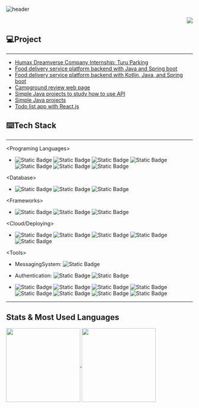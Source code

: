 ![header](https://capsule-render.vercel.app/api?type=waving&color=timeAuto&section=header&height=130&text=Hi+there+!&animation=blink&fontSize=80&fontAlignY=60&fontColor=000000)

<p align="right">
  <a href="https://hits.seeyoufarm.com">
    <img src="https://hits.seeyoufarm.com/api/count/incr/badge.svg?url=https%3A%2F%2Fgithub.com%2Fnakim81%2Fhit-counter&count_bg=%2347D7C7&title_bg=%23555555&icon=&icon_color=%23AE8080&title=Welcome%21&edge_flat=false">
  </a>
</p>

## 💻Project

---

- [Humax Dreamverse Company Internship: Turu Parking](https://github.com/nakim81/Humax-Dreamverse-Company-Internship.git)
- [Food delivery service platform backend with Java and Spring boot](https://github.com/nakim81/Java-Delivery-Service-Platform-Backend.git)
- [Food delivery service platform backend with Kotlin, Java, and Spring boot](https://github.com/nakim81/Java-Delivery-Service-Platform-Backend.git)
- [Campground review web page](https://github.com/nakim81/CampgroundWebPage-JavaScript.git)
- [Simple Java projects to study how to use API](https://github.com/nakim81/JavaStudy-HowToUseAPIs.git)
- [Simple Java projects](https://github.com/nakim81/JAVA-Projects.git)
- [Todo list app with React.js](https://github.com/nakim81/TodoList-React.git)

## ⌨️Tech Stack

---

<Programing Languages\>

- <img alt="Static Badge" src="https://img.shields.io/badge/Java-%23437291?style=flat&logo=openjdk&logoColor=white"> <img alt="Static Badge" src="https://img.shields.io/badge/Javascript-%23F7DF1E?style=flat&logo=javascript&logoColor=white"> <img alt="Static Badge" src="https://img.shields.io/badge/Swift-%23F05138?style=flat&logo=swift&logoColor=white"> <img alt="Static Badge" src="https://img.shields.io/badge/Kotlin-%237F52FF?style=flat&logo=kotlin&logoColor=white"> <img alt="Static Badge" src="https://img.shields.io/badge/Python-%233776AB?style=flat&logo=python&logoColor=white"> <img alt="Static Badge" src="https://img.shields.io/badge/HTML-%23E34F26?style=flat&logo=html5&logoColor=white"> <img alt="Static Badge" src="https://img.shields.io/badge/CSS-%231572B6?style=flat&logo=css3&logoColor=white">

<Database\>

- <img alt="Static Badge" src="https://img.shields.io/badge/MySQL-%234479A1?style=flat&logo=mysql&logoColor=white"> <img alt="Static Badge" src="https://img.shields.io/badge/MongoDB-%2347A248?style=flat&logo=mongodb&logoColor=white"> <img alt="Static Badge" src="https://img.shields.io/badge/Firebase-%23FFCA28?style=flat&logo=firebase&logoColor=white">

<Frameworks\>

- <img alt="Static Badge" src="https://img.shields.io/badge/SpringBoot-%236DB33F?style=flat&logo=springboot&logoColor=white"> <img alt="Static Badge" src="https://img.shields.io/badge/Node.js-%23339933?style=flat&logo=Node.js&logoColor=white"> <img alt="Static Badge" src="https://img.shields.io/badge/React.js-%2361DAFB?style=flat&logo=react&logoColor=white">

<Cloud/Deploying>

- <img alt="Static Badge" src="https://img.shields.io/badge/GitHub%20Actions-%232088FF?style=flat&logo=github%20actions&logoColor=white"> <img alt="Static Badge" src="https://img.shields.io/badge/AWS-%23232F3E?style=flat&logo=amazon%20aws&logoColor=white"> <img alt="Static Badge" src="https://img.shields.io/badge/Amazon%20EC2-%23FF9900?style=flat&logo=amazon%20ec2&logoColor=white"> <img alt="Static Badge" src="https://img.shields.io/badge/Docker-%232496ED?style=flat&logo=docker&logoColor=white"> <img alt="Static Badge" src="https://img.shields.io/badge/NGINX-%23009639?style=flat&logo=nginx&logoColor=white">

<Tools\>

- MessagingSystem: <img alt="Static Badge" src="https://img.shields.io/badge/RabbitMQ-%23FF6600?style=flat&logo=rabbitmq&logoColor=white">
- Authentication: <img alt="Static Badge" src="https://img.shields.io/badge/JWT-white?style=flat&logo=json%20web%20tokens&logoColor=%23000000"> <img alt="Static Badge" src="https://img.shields.io/badge/Spring%20Security-%236DB33F?style=flat&logo=spring%20security&logoColor=white">

- <img alt="Static Badge" src="https://img.shields.io/badge/Spring%20JPA-%236DB33F?style=flat&logoColor=white"> <img alt="Static Badge" src="https://img.shields.io/badge/Git-%23F05032?style=flat&logo=git&logoColor=white"> <img alt="Static Badge" src="https://img.shields.io/badge/GitHub-%23181717?style=flat&logo=github&logoColor=white"> <img alt="Static Badge" src="https://img.shields.io/badge/Xcode-%23147EFB?style=flat&logo=xcode&logoColor=white"> <img alt="Static Badge" src="https://img.shields.io/badge/VSCode-%23007ACC?style=flat&logo=visual%20studio%20code&logoColor=white"> <img alt="Static Badge" src="https://img.shields.io/badge/Notion-white?style=flat&logo=notion&logoColor=black"> <img alt="Static Badge" src="https://img.shields.io/badge/IntelliJ-white?style=flat&logo=Intellij%20IDEA&logoColor=%23000000"> <img alt="Static Badge" src="https://img.shields.io/badge/MySQL%20Workbench-%234479A1?style=flat&logoColor=%23000000">

---

## Stats & Most Used Languages

<a href="https://github.com/nakim81/github-readme-stats">
  <img height=200 align="center" src="https://github-readme-stats.vercel.app/api?username=nakim81&rank_icon=github&show_icons=true&theme=shadow_blue" />
</a>
<a href="https://github.com/nakim81/convoychat">
  <img height=200 align="center" src="https://github-readme-stats.vercel.app/api/top-langs/?username=nakim81&layout=compact" />
</a>

